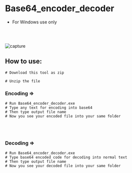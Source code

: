 # Base64_encoder_decoder


* For Windows use only

<br><br>


![capture](https://user-images.githubusercontent.com/38289183/52994704-75c56c00-343e-11e9-83d3-e3f3e768f3b6.JPG)

## How to use:
```
# Download this tool as zip

# Unzip the file

```
### Encoding =>
```
# Run Base64_encoder_decoder.exe
# Type any text for encoding into base64
# Then type output file name 
# Now you see your encoded file into your same folder
```
<br>
<br>

### Decoding =>
```
# Run Base64_encoder_decoder.exe
# Type base64 encoded code for decoding into normal text
# Then type output file name 
# Now you see your decoded file into your same folder
```
